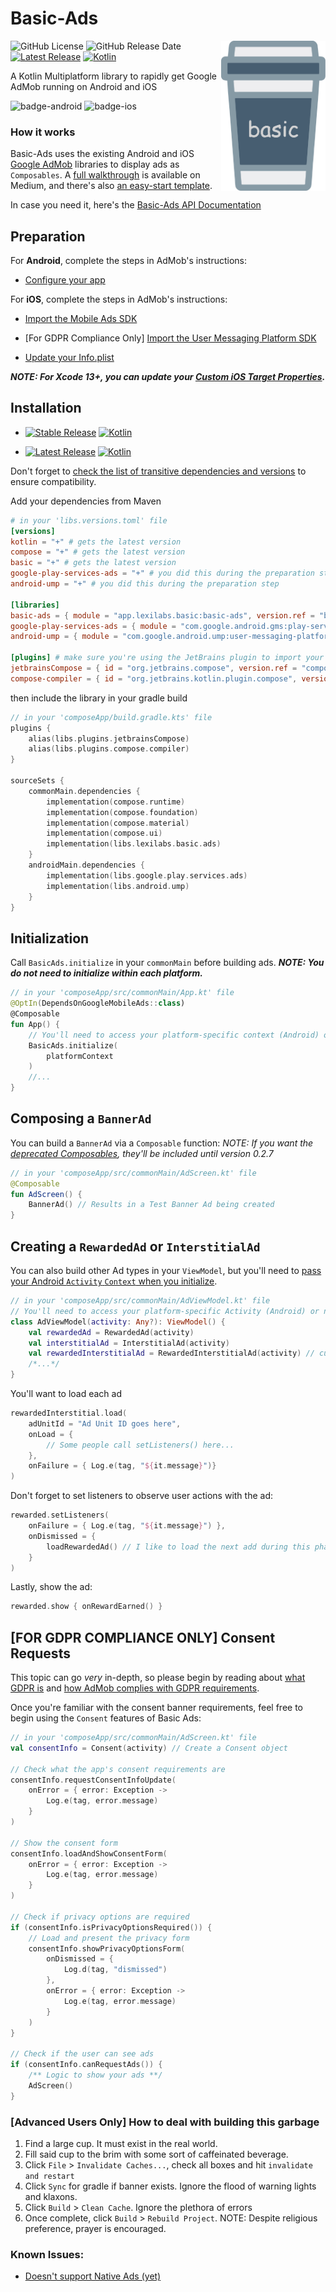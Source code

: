 # Basic-Ads
<img src="images/logo-icon.svg" alt="basic" height="240" align="right"/> 

![GitHub License](https://img.shields.io/github/license/lexilabs-app/basic-ads)
![GitHub Release Date](https://img.shields.io/github/release-date/lexilabs-app/basic-ads)
[![Latest Release](https://img.shields.io/maven-central/v/app.lexilabs.basic/basic-ads?color=blue&label=latest)](https://central.sonatype.com/artifact/app.lexilabs.basic/basic-ads)
[![Kotlin](https://img.shields.io/badge/Kotlin-2.1.21-7f52ff.svg?style=flat&logo=kotlin)](https://kotlinlang.org)

A Kotlin Multiplatform library to rapidly get Google AdMob running on Android and iOS

![badge-android](http://img.shields.io/badge/android-full_support-65c663.svg?style=flat)
![badge-ios](http://img.shields.io/badge/ios-full_support-65c663.svg?style=flat)

### How it works
Basic-Ads uses the existing Android and iOS [Google AdMob](https://admob.google.com/) libraries to display ads as `Composables`.
A [full walkthrough](https://medium.com/@robert.jamison/composable-ads-f8795924aa0d) is available on Medium,
and there's also [an easy-start template](https://github.com/LexiLabs-App/Example-Basic-Ads).

In case you need it, here's the [Basic-Ads API Documentation](https://ads.basic.lexilabs.app)

## Preparation
For **Android**, complete the steps in AdMob's instructions:

* [Configure your app](https://developers.google.com/admob/android/quick-start#import_the_mobile_ads_sdk)

For **iOS**, complete the steps in AdMob's instructions:

* [Import the Mobile Ads SDK](https://developers.google.com/admob/ios/quick-start#import_the_mobile_ads_sdk)

* [For GDPR Compliance Only] [Import the User Messaging Platform SDK](https://developers.google.com/admob/ios/privacy)

* [Update your Info.plist](https://developers.google.com/admob/ios/quick-start#update_your_infoplist)

***NOTE: For Xcode 13+, you can update your [Custom iOS Target Properties](https://useyourloaf.com/blog/xcode-13-missing-info.plist/).***

## Installation
* [![Stable Release](https://img.shields.io/github/v/release/LexiLabs-App/basic-ads?filter=!*.*.*-*&label=stable&color=65c663)](https://central.sonatype.com/artifact/app.lexilabs.basic/basic-ads)
[![Kotlin](https://img.shields.io/badge/Kotlin-2.1.21-7f52ff.svg?style=flat&logo=kotlin)](https://kotlinlang.org)

* [![Latest Release](https://img.shields.io/maven-central/v/app.lexilabs.basic/basic-ads?color=yellow&label=latest)](https://central.sonatype.com/artifact/app.lexilabs.basic/basic-ads)
[![Kotlin](https://img.shields.io/badge/Kotlin-2.1.21-7f52ff.svg?style=flat&logo=kotlin)](https://kotlinlang.org)

Don't forget to [check the list of transitive dependencies and versions](VERSIONS.md) to ensure compatibility.

Add your dependencies from Maven
```toml
# in your 'libs.versions.toml' file
[versions]
kotlin = "+" # gets the latest version
compose = "+" # gets the latest version
basic = "+" # gets the latest version
google-play-services-ads = "+" # you did this during the preparation step
android-ump = "+" # you did this during the preparation step

[libraries]
basic-ads = { module = "app.lexilabs.basic:basic-ads", version.ref = "basic"}
google-play-services-ads = { module = "com.google.android.gms:play-services-ads", version.ref = "google-play-services-ads"}
android-ump = { module = "com.google.android.ump:user-messaging-platform", version.ref = "android-ump" }

[plugins] # make sure you're using the JetBrains plugin to import your composables
jetbrainsCompose = { id = "org.jetbrains.compose", version.ref = "compose" }
compose-compiler = { id = "org.jetbrains.kotlin.plugin.compose", version.ref = "kotlin" }
```

then include the library in your gradle build
```kotlin
// in your 'composeApp/build.gradle.kts' file
plugins {
    alias(libs.plugins.jetbrainsCompose)
    alias(libs.plugins.compose.compiler)
}

sourceSets {
    commonMain.dependencies {
        implementation(compose.runtime)
        implementation(compose.foundation)
        implementation(compose.material)
        implementation(compose.ui)
        implementation(libs.lexilabs.basic.ads)
    }
    androidMain.dependencies {
        implementation(libs.google.play.services.ads)
        implementation(libs.android.ump)
    }
}
```

## Initialization
Call `BasicAds.initialize` in your `commonMain` before building ads.
***NOTE: You do not need to initialize within each platform.***

```kotlin
// in your 'composeApp/src/commonMain/App.kt' file
@OptIn(DependsOnGoogleMobileAds::class)
@Composable
fun App() {
    // You'll need to access your platform-specific context (Android) or null (iOS) to pass as an `Any?` argument
    BasicAds.initialize(
        platformContext
    )
    //...
}
```

## Composing a `BannerAd`
You can build a `BannerAd` via a `Composable` function:
_NOTE: If you want the [deprecated Composables](DEPRECATED.md), they'll be included until version 0.2.7_
```kotlin
// in your 'composeApp/src/commonMain/AdScreen.kt' file
@Composable
fun AdScreen() {
    BannerAd() // Results in a Test Banner Ad being created
}
```

## Creating a `RewardedAd` or `InterstitialAd`

You can also build other Ad types in your `ViewModel`, 
but you'll need to [pass your Android `Activity` `Context` when you initialize](https://blog.hakz.com/contain-your-apps-memory-please-0c62819f8d7f).

```kotlin
// in your 'composeApp/src/commonMain/AdViewModel.kt' file
// You'll need to access your platform-specific Activity (Android) or null (iOS) to pass as an `Any?` argument
class AdViewModel(activity: Any?): ViewModel() {
    val rewardedAd = RewardedAd(activity)
    val interstitialAd = InterstitialAd(activity)
    val rewardedInterstitialAd = RewardedInterstitialAd(activity) // currently a Google Beta feature
    /*...*/
}

```
You'll want to load each ad
```kotlin
rewardedInterstitial.load(
    adUnitId = "Ad Unit ID goes here",
    onLoad = {
        // Some people call setListeners() here...
    },
    onFailure = { Log.e(tag, "${it.message}")}
)
```

Don't forget to set listeners to observe user actions with the ad:
```kotlin
rewarded.setListeners(
    onFailure = { Log.e(tag, "${it.message}") },
    onDismissed = { 
        loadRewardedAd() // I like to load the next add during this phase
    }
)
```

Lastly, show the ad:
```kotlin
rewarded.show { onRewardEarned() }
```

## [FOR GDPR COMPLIANCE ONLY] Consent Requests

This topic can go _very_ in-depth, so please begin by reading about [what GDPR is](https://gdpr.eu/) and [how AdMob complies with GDPR requirements](https://support.google.com/admob/answer/7666366?hl=en).

Once you're familiar with the consent banner requirements, feel free to begin using the `Consent` features of Basic Ads:
```kotlin
// in your 'composeApp/src/commonMain/AdScreen.kt' file
val consentInfo = Consent(activity) // Create a Consent object

// Check what the app's consent requirements are
consentInfo.requestConsentInfoUpdate(
    onError = { error: Exception ->
        Log.e(tag, error.message)
    }
)

// Show the consent form
consentInfo.loadAndShowConsentForm(
    onError = { error: Exception ->
        Log.e(tag, error.message)
    }
)

// Check if privacy options are required
if (consentInfo.isPrivacyOptionsRequired()) {
    // Load and present the privacy form
    consentInfo.showPrivacyOptionsForm(
        onDismissed = {
            Log.d(tag, "dismissed")
        },
        onError = { error: Exception ->
            Log.e(tag, error.message)
        }
    )
} 

// Check if the user can see ads
if (consentInfo.canRequestAds()) {
    /** Logic to show your ads **/
    AdScreen()
}
```

### \[Advanced Users Only\] How to deal with building this garbage
1. Find a large cup. It must exist in the real world.
2. Fill said cup to the brim with some sort of caffeinated beverage.
3. Click `File` > `Invalidate Caches...`, check all boxes and hit `invalidate and restart`
4. Click `Sync` for gradle if banner exists. Ignore the flood of warning lights and klaxons.
5. Click `Build` > `Clean Cache`.  Ignore the plethora of errors
6. Once complete, click `Build` > `Rebuild Project`. NOTE: Despite religious preference, prayer is encouraged.

### Known Issues:
* [Doesn't support Native Ads (yet)](https://github.com/LexiLabs-App/basic-ads/issues/29)
